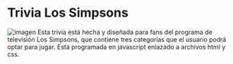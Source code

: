 # Trivia Los Simpsons
![imagen](https://github.com/alelulu/Trivia/blob/master/assets/imagen.PNG)
Esta trivia está hecha y diseñada para fans del programa de televisión Los Simpsons, que contiene tres categorías que el usuario podrá optar para jugar. Está programada en javascript enlazado a archivos html y css.
